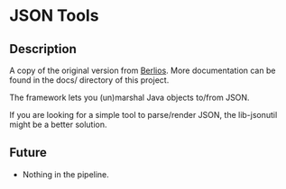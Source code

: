 # JSON Tools
## Description

A copy of the original version from [Berlios](http://jsontools.berlios.de/). More documentation can be found in the docs/ directory of this project.

The framework lets you (un)marshal Java objects to/from JSON.

If you are looking for a simple tool to parse/render JSON, the lib-jsonutil might be a better solution.

## Future

* Nothing in the pipeline.
